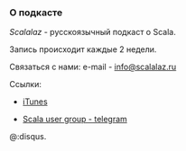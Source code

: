 ### O подкасте

*Scalalaz* - русскоязычный подкаст о Scala.

Запись происходит каждые 2 недели.

Связаться с нами: e-mail - info@scalalaz.ru

Ссылки:

 - [iTunes](https://itunes.apple.com/ru/podcast/scalalaz-podcast/id1156356598)

 - [Scala user group - telegram](https://telegram.me/scala_ru)

@:disqus.
